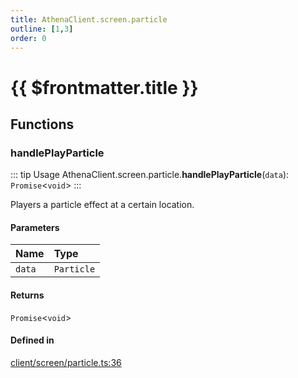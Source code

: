 ```yaml
---
title: AthenaClient.screen.particle
outline: [1,3]
order: 0
---
```


# {{ $frontmatter.title }}


## Functions

### handlePlayParticle

::: tip Usage
AthenaClient.screen.particle.**handlePlayParticle**(`data`): `Promise`<`void`\>
:::

Players a particle effect at a certain location.

#### Parameters

| Name | Type |
| :------ | :------ |
| `data` | `Particle` |

#### Returns

`Promise`<`void`\>

#### Defined in

[client/screen/particle.ts:36](https://github.com/Stuyk/altv-athena/blob/cdad41b/src/core/client/screen/particle.ts#L36)

